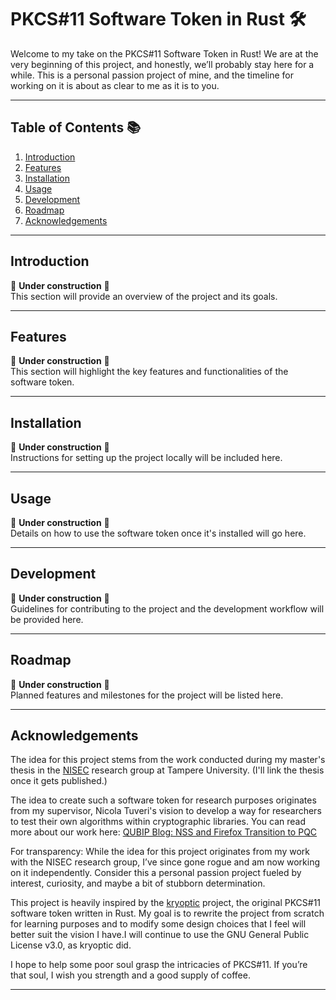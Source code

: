# PKCS#11 Software Token in Rust 🛠️

Welcome to my take on the PKCS#11 Software Token in Rust! We are at the very beginning of this project, and honestly, we’ll probably stay here for a while. This is a personal passion project of mine, and the timeline for working on it is about as clear to me as it is to you.

---

## Table of Contents 📚

1. [Introduction](#introduction)
2. [Features](#features)
3. [Installation](#installation)
4. [Usage](#usage)
5. [Development](#development)
6. [Roadmap](#roadmap)
7. [Acknowledgements](#acknowledgements)

---

## Introduction

🚧 **Under construction** 🚧  
This section will provide an overview of the project and its goals.

---

## Features

🚧 **Under construction** 🚧  
This section will highlight the key features and functionalities of the software token.

---

## Installation

🚧 **Under construction** 🚧  
Instructions for setting up the project locally will be included here.

---

## Usage

🚧 **Under construction** 🚧  
Details on how to use the software token once it's installed will go here.

---

## Development

🚧 **Under construction** 🚧  
Guidelines for contributing to the project and the development workflow will be provided here.

---

## Roadmap

🚧 **Under construction** 🚧  
Planned features and milestones for the project will be listed here.

---

## Acknowledgements

The idea for this project stems from the work conducted during my master's thesis in the [NISEC](https://research.tuni.fi/nisec/) research group at Tampere University.
(I'll link the thesis once it gets published.)

The idea to create such a software token for research purposes originates from my supervisor, Nicola Tuveri's vision to develop a way for researchers to test their own algorithms within cryptographic libraries. You can read more about our work here: 
[QUBIP Blog: NSS and Firefox Transition to PQC](https://qubip.eu/transition-of-nss-and-firefox-to-support-the-quantum-secure-internet-browsing/)

For transparency: While the idea for this project originates from my work with the NISEC research group, I’ve since gone rogue and am now working on it independently. Consider this a personal passion project fueled by interest, curiosity, and maybe a bit of stubborn determination.

This project is heavily inspired by the [kryoptic](https://github.com/latchset/kryoptic) project, the original PKCS#11 software token written in Rust. My goal is to rewrite the project from scratch for learning purposes and to modify some design choices that I feel will better suit the vision I have.I will continue to use the GNU General Public License v3.0, as kryoptic did.

I hope to help some poor soul grasp the intricacies of PKCS#11. If you’re that soul, I wish you strength and a good supply of coffee.

---